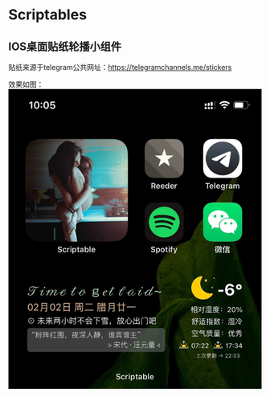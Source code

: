 # Scriptables
## IOS桌面贴纸轮播小组件

贴纸来源于telegram公共网址：https://telegramchannels.me/stickers

效果如图：
![image](https://github.com/markwhitey/Scriptables/blob/main/%E7%B4%A0%E6%9D%90/photo_2021-02-03_16-18-26.jpg?raw=true)
